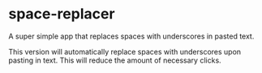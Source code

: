 # space-replacer
A super simple app that replaces spaces with underscores in pasted text.

This version will automatically replace spaces with underscores upon pasting in text.
This will reduce the amount of necessary clicks.
